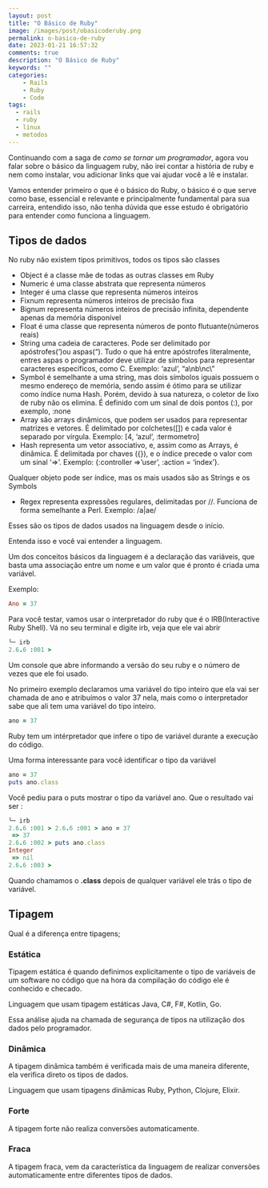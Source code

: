 ```yaml
---
layout: post
title: "O Básico de Ruby"
image: /images/post/obasicoderuby.png
permalink: o-basico-de-ruby
date: 2023-01-21 16:57:32
comments: true
description: "O Básico de Ruby"
keywords: ""
categories:
    - Rails
    - Ruby
    - Code
tags:
  - rails
  - ruby
  - linux
  - metodos
---
```



Continuando com a saga de *como se tornar um programador*, agora vou falar sobre o básico da linguagem ruby, não irei contar a história de ruby e nem como instalar, vou adicionar links que vai ajudar você a lê e instalar.

Vamos entender primeiro o que é o básico do Ruby, o básico é o que serve como base, essencial e relevante e principalmente fundamental para sua carreira, entendido isso, não tenha dúvida que esse estudo é obrigatório para entender como funciona a linguagem.

## Tipos de dados

No ruby não existem tipos primitivos, todos os tipos são classes
- Object é a classe mãe de todas as outras classes em Ruby
- Numeric é uma classe abstrata que representa números
- Integer é uma classe que representa números inteiros
- Fixnum representa números inteiros de precisão fixa
- Bignum representa números inteiros de precisão infinita, dependente apenas da memória disponível
- Float é uma classe que representa números de ponto flutuante(números reais)
- String uma cadeia de caracteres. Pode ser delimitado por apóstrofes(‘)ou aspas(“). Tudo o que há entre apóstrofes literalmente, entres aspas o programador deve utilizar de símbolos para representar caracteres específicos, como C. Exemplo: ‘azul’, “a\nb\nc\”
- Symbol é semelhante a uma string, mas dois símbolos iguais possuem o mesmo endereço de memória, sendo assim é ótimo para se utilizar como índice numa Hash. Porém, devido à sua natureza, o coletor de lixo de ruby não os elimina. É definido com um sinal de dois pontos (:), por exemplo, :none
- Array são arrays dinâmicos, que podem ser usados para representar matrizes e vetores. É delimitado por colchetes([]) e cada valor é separado por vírgula. Exemplo: [4, ‘azul’, :termometro]
- Hash representa um vetor associativo, e, assim como as Arrays, é dinâmica. É delimitada por chaves ({}), e o índice precede o valor com um sinal ‘=>’. Exemplo: {:controller =>’user’, :action = ‘index’}. 

Qualquer objeto pode ser índice, mas os mais usados são as Strings e os Symbols
- Regex representa expressões regulares, delimitadas por //.
    Funciona de forma semelhante a Perl. Exemplo: 
    /a|ae/


Esses são os tipos de dados usados na linguagem desde o início.

Entenda isso e você vai entender a linguagem.

Um dos conceitos básicos da linguagem é a declaração das variáveis, que basta uma associação entre um nome e um valor que é pronto é criada uma variável.

Exemplo:
```ruby
Ano = 37
```
Para você testar, vamos usar o interpretador do ruby que é o IRB(Interactive Ruby Shell).
Vá no seu terminal e digite irb, veja que ele vai abrir 

```ruby  
╰─ irb                       
2.6.6 :001 >
```
Um console que abre informando a versão do seu ruby e o número de vezes que ele foi usado.

No primeiro exemplo declaramos uma variável do tipo inteiro que ela vai ser chamada de ano e atribuímos o valor 37 nela, mais como o interpretador sabe que ali tem uma variável do tipo inteiro.

```ruby  
ano = 37
```

Ruby tem um intérpretador que infere o tipo de variável durante a execução do código.

Uma forma interessante para você identificar o tipo da variável
```ruby  
ano = 37 
puts ano.class
```

Você pediu para o puts mostrar o tipo da variável ano.
 Que o resultado vai ser :
```ruby  
╰─ irb                          
2.6.6 :001 > 2.6.6 :001 > ano = 37 
 => 37 
2.6.6 :002 > puts ano.class
Integer
 => nil 
2.6.6 :003 > 
```

Quando chamamos o **.class** depois de qualquer variável ele trás o tipo de variável.

## Tipagem

Qual é a diferença entre tipagens;

### Estática

Tipagem estática é quando definimos explicitamente o tipo de variáveis de um software no código que na hora da compilação do código ele é conhecido e checado.

Linguagem que usam tipagem estáticas 
Java, C#, F#, Kotlin, Go.

Essa análise ajuda na chamada de segurança de tipos na utilização dos dados pelo programador.

### Dinâmica 

A tipagem dinâmica também é verificada mais de uma maneira diferente, ela verifica direto os tipos de dados.

Linguagem que usam tipagens dinâmicas
Ruby, Python, Clojure, Elixir.



### Forte
A tipagem forte não realiza conversões automaticamente.

### Fraca

A tipagem fraca, vem da característica da linguagem de realizar conversões automaticamente entre diferentes tipos de dados.
